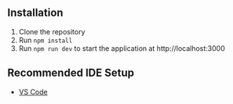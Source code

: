 

## Installation
1. Clone the repository
1. Run `npm install`
1. Run `npm run dev` to start the application at http://localhost:3000


## Recommended IDE Setup

- [VS Code](https://code.visualstudio.com/)